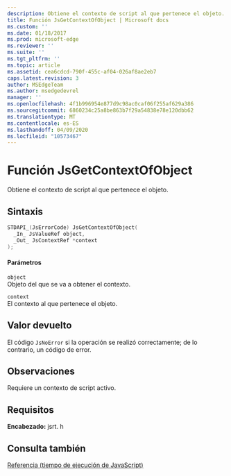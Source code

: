 ```yaml
---
description: Obtiene el contexto de script al que pertenece el objeto.
title: Función JsGetContextOfObject | Microsoft docs
ms.custom: ''
ms.date: 01/18/2017
ms.prod: microsoft-edge
ms.reviewer: ''
ms.suite: ''
ms.tgt_pltfrm: ''
ms.topic: article
ms.assetid: cea6cdcd-790f-455c-af04-026af8ae2eb7
caps.latest.revision: 3
author: MSEdgeTeam
ms.author: msedgedevrel
manager: ''
ms.openlocfilehash: 4f1b996954e877d9c98ac0caf06f255af629a386
ms.sourcegitcommit: 6860234c25a8be863b7f29a54838e78e120dbb62
ms.translationtype: MT
ms.contentlocale: es-ES
ms.lasthandoff: 04/09/2020
ms.locfileid: "10573467"
---
```

# Función JsGetContextOfObject
Obtiene el contexto de script al que pertenece el objeto.  
  
## Sintaxis  
  
```cpp  
STDAPI_(JsErrorCode) JsGetContextOfObject(  
  _In_ JsValueRef object,  
  _Out_ JsContextRef *context  
);  
```  
  
#### Parámetros  
 `object`  
 Objeto del que se va a obtener el contexto.  
  
 `context`  
 El contexto al que pertenece el objeto.  
  
## Valor devuelto  
 El código `JsNoError` si la operación se realizó correctamente; de lo contrario, un código de error.  
  
## Observaciones  
 Requiere un contexto de script activo.  
  
## Requisitos  
 **Encabezado:** jsrt. h  
  
## Consulta también  
 [Referencia (tiempo de ejecución de JavaScript)](../chakra-hosting/reference-javascript-runtime.md)